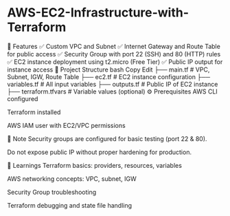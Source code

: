 # AWS-EC2-Infrastructure-with-Terraform
📌 Features ✅ Custom VPC and Subnet  ✅ Internet Gateway and Route Table for public access  ✅ Security Group with port 22 (SSH) and 80 (HTTP) rules  ✅ EC2 instance deployment using t2.micro (Free Tier)  ✅ Public IP output for instance access
📁 Project Structure
bash
Copy
Edit
├── main.tf              # VPC, Subnet, IGW, Route Table
├── ec2.tf               # EC2 instance configuration
├── variables.tf         # All input variables
├── outputs.tf           # Public IP of EC2 instance
├── terraform.tfvars     # Variable values (optional)
⚙️ Prerequisites
AWS CLI configured

Terraform installed

AWS IAM user with EC2/VPC permissions

🚨 Note
Security groups are configured for basic testing (port 22 & 80).

Do not expose public IP without proper hardening for production.

🧠 Learnings
Terraform basics: providers, resources, variables

AWS networking concepts: VPC, subnet, IGW

Security Group troubleshooting

Terraform debugging and state file handling
